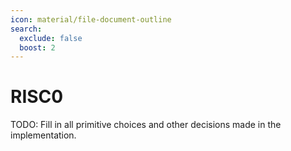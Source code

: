 ```yaml
---
icon: material/file-document-outline
search:
  exclude: false
  boost: 2
---
```


# RISC0

TODO: Fill in all primitive choices and other decisions made in the implementation.
